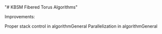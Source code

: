 "# KBSM Fibered Torus Algorithms"

Improvements:

Proper stack control in algorithmGeneral
Parallelization in algorithmGeneral
